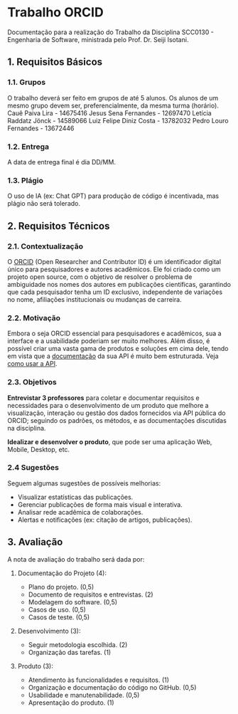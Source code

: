 # Trabalho ORCID

Documentação para a realização do Trabalho da Disciplina SCC0130 - Engenharia de Software, ministrada pelo Prof. Dr. Seiji Isotani.

## 1. Requisitos Básicos

### 1.1. Grupos

O trabalho deverá ser feito em grupos de até 5 alunos. Os alunos de um mesmo grupo devem ser, preferencialmente, da mesma turma (horário).
Cauê Paiva Lira - 14675416
Jesus Sena Fernandes - 12697470
Letícia Raddatz Jönck - 14589066
Luiz Felipe Diniz Costa - 13782032
Pedro Louro Fernandes - 13672446

### 1.2. Entrega

A data de entrega final é dia DD/MM.

### 1.3. Plágio

O uso de IA (ex: Chat GPT) para produção de código é incentivada, mas plágio não será tolerado.

## 2. Requisitos Técnicos

### 2.1. Contextualização

O [ORCID](https://orcid.org) (Open Researcher and Contributor ID) é um identificador digital único para pesquisadores e autores acadêmicos. Ele foi criado como um projeto open source, com o objetivo de resolver o problema de ambiguidade nos nomes dos autores em publicações científicas, garantindo que cada pesquisador tenha um ID exclusivo, independente de variações no nome, afiliações institucionais ou mudanças de carreira.

### 2.2. Motivação

Embora o seja ORCID essencial para pesquisadores e acadêmicos, sua a interface e a usabilidade poderiam ser muito melhores. Além disso, é possível criar uma vasta gama de produtos e soluções em cima dele, tendo em vista que a [documentação](https://github.com/ORCID/ORCID-Source) da sua API é muito bem estruturada. Veja [como usar a API](/API.md).

### 2.3. Objetivos

**Entrevistar 3 professores** para coletar e documentar requisitos e necessidades para o desenvolvimento de um produto que melhore a visualização, interação ou gestão dos dados fornecidos via API pública do ORCID; seguindo os padrões, os métodos, e as documentações discutidas na disciplina. 

**Idealizar e desenvolver o produto**, que pode ser uma aplicação Web, Mobile, Desktop, etc.

### 2.4 Sugestões

Seguem algumas sugestões de possíveis melhorias:

- Visualizar estatísticas das publicações.
- Gerenciar publicações de forma mais visual e interativa.
- Analisar rede acadêmica de colaborações.
- Alertas e notificações (ex: citação de artigos, publicações).

## 3. Avaliação

A nota de avaliação do trabalho será dada por:

1. Documentação do Projeto (4):
    - Plano do projeto. (0,5)
    - Documento de requisitos e entrevistas. (2)
    - Modelagem do software. (0,5)
    - Casos de uso. (0,5)
    - Casos de teste. (0,5)

2. Desenvolvimento (3):
    - Seguir metodologia escolhida. (2)
    - Organização das tarefas. (1)

3. Produto (3):
    - Atendimento às funcionalidades e requisitos. (1)
    - Organização e documentação do código no GitHub. (0,5)
    - Usabilidade e manutenabilidade. (0,5)
    - Apresentação do produto. (1)
